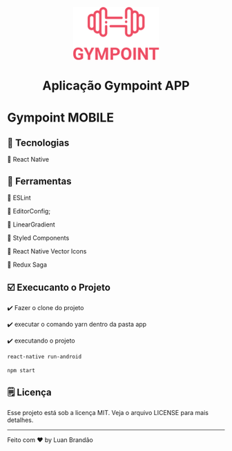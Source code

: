 <div align="center">
    <img width="200px" src="../icon.png">
    <h1 align="center">
        Aplicação Gympoint APP
    </h1>
</div>

# Gympoint MOBILE


## :wrench: Tecnologias
:red_circle: React Native

## :wrench: Ferramentas

:large_orange_diamond: ESLint

:large_orange_diamond: EditorConfig;

:large_orange_diamond: LinearGradient

:large_orange_diamond: Styled Components

:large_orange_diamond: React Native Vector Icons

:large_orange_diamond: Redux Saga


## :ballot_box_with_check: Execucanto o Projeto
:heavy_check_mark: Fazer o clone do projeto

:heavy_check_mark: executar o comando yarn dentro da pasta  app

:heavy_check_mark: executando o projeto
```
react-native run-android

npm start
```

## 🗒️ Licença
Esse projeto está sob a licença MIT. Veja o arquivo LICENSE para mais detalhes.

---
Feito com ♥ by Luan Brandão
